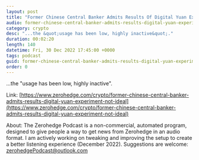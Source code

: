 ```yaml
---
layout: post
title: "Former Chinese Central Banker Admits Results Of Digital Yuan Experiment &quot;Not Ideal&quot;"
audio: former-chinese-central-banker-admits-results-digital-yuan-experiment-not-ideal-5
category: crypto
desc: "...the &quot;usage has been low, highly inactive&quot;."
duration: 00:02:20
length: 140
datetime: Fri, 30 Dec 2022 17:45:00 +0000
tags: podcast
guid: former-chinese-central-banker-admits-results-digital-yuan-experiment-not-ideal-0
order: 0
---
```

...the &quot;usage has been low, highly inactive&quot;.

Link: [https://www.zerohedge.com/crypto/former-chinese-central-banker-admits-results-digital-yuan-experiment-not-ideal](https://www.zerohedge.com/crypto/former-chinese-central-banker-admits-results-digital-yuan-experiment-not-ideal)

About: The Zerohedge Podcast is a non-commercial, automated program, designed to give people a way to get news from Zerohedge in an audio format.  I am actively working on tweaking and improving the setup to create a better listening experience (December 2022).  Suggestions are welcome: [zerohedgePodcast@outlook.com](mailto:zerohedgePodcast@outlook.com)